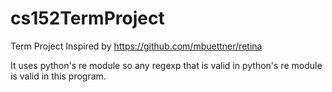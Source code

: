 # cs152TermProject
Term Project
Inspired by https://github.com/mbuettner/retina

It uses python's re module so any regexp that is valid in python's re module is
valid in this program.  
